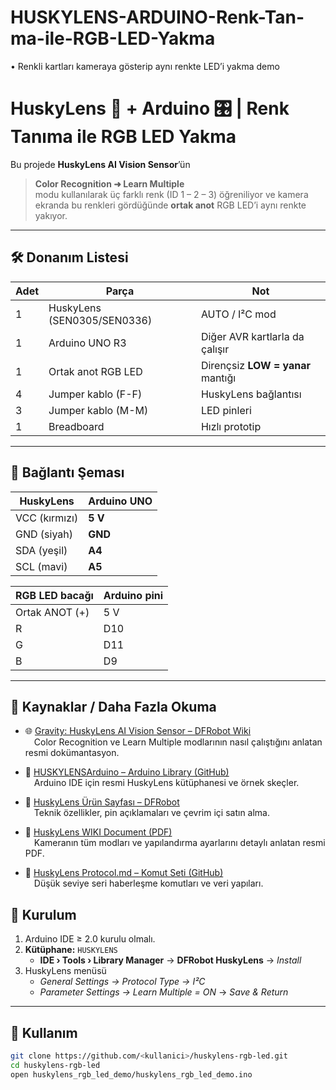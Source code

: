 # HUSKYLENS-ARDUINO-Renk-Tan-ma-ile-RGB-LED-Yakma
• Renkli kartları kameraya gösterip aynı renkte LED’i yakma demo
# HuskyLens 🎥 + Arduino 🎛️ | Renk Tanıma ile RGB LED Yakma

Bu projede **HuskyLens AI Vision Sensor**’ün  
> **Color Recognition ➜ Learn Multiple**  
modu kullanılarak üç farklı renk (ID 1 – 2 – 3) öğreniliyor ve kamera ekranda bu renkleri gördüğünde **ortak anot** RGB LED’i aynı renkte yakıyor.

---

## 🛠️ Donanım Listesi

| Adet | Parça | Not |
| ---- | ----- | --- |
| 1 | HuskyLens (SEN0305/SEN0336) | AUTO / I²C mod |
| 1 | Arduino UNO R3 | Diğer AVR kartlarla da çalışır |
| 1 | Ortak anot RGB LED | Dirençsiz **LOW = yanar** mantığı |
| 4 | Jumper kablo (F-F) | HuskyLens bağlantısı |
| 3 | Jumper kablo (M-M) | LED pinleri |
| 1 | Breadboard | Hızlı prototip |

---

## 🔌 Bağlantı Şeması

| HuskyLens | Arduino UNO |  
|-----------|-------------|  
| VCC (kırmızı) | **5 V** |
| GND (siyah)  | **GND** |
| SDA (yeşil)  | **A4**  |
| SCL (mavi)   | **A5**  |

| RGB LED bacağı | Arduino pini |
|----------------|--------------|
| Ortak ANOT (+) | 5 V |
| R | D10 |
| G | D11 |
| B | D9  |

---
## 🔗 Kaynaklar / Daha Fazla Okuma

- 🌐 [Gravity: HuskyLens AI Vision Sensor – DFRobot Wiki](https://wiki.dfrobot.com/HUSKYLENS_V1.0_SKU_SEN0305_SEN0336)  
 Color Recognition ve Learn Multiple modlarının nasıl çalıştığını anlatan resmi dokümantasyon.

- 💾 [HUSKYLENSArduino – Arduino Library (GitHub)](https://github.com/HuskyLens/HUSKYLENSArduino)  
 Arduino IDE için resmi HuskyLens kütüphanesi ve örnek skeçler.

- 🛒 [HuskyLens Ürün Sayfası – DFRobot](https://www.dfrobot.com/product-1922.html)  
 Teknik özellikler, pin açıklamaları ve çevrim içi satın alma.

- 📄 [HuskyLens WIKI Document (PDF)](https://github.com/HuskyLens/HUSKYLENSArduino/raw/master/Documentation/HuskyLens%20User%20Manual.pdf)  
 Kameranın tüm modları ve yapılandırma ayarlarını detaylı anlatan resmi PDF.

- 🧠 [HuskyLens Protocol.md – Komut Seti (GitHub)](https://github.com/HuskyLens/HUSKYLENSArduino/blob/master/Protocol.md)  
 Düşük seviye seri haberleşme komutları ve veri yapıları.

## 📑 Kurulum

1. Arduino IDE ≥ 2.0 kurulu olmalı.  
2. **Kütüphane:** `HUSKYLENS`  
   * **IDE › Tools › Library Manager** → **DFRobot HuskyLens** → *Install*  
3. HuskyLens menüsü  
   * *General Settings → Protocol Type → I²C*  
   * *Parameter Settings → Learn Multiple = ON* → *Save & Return*

---

## 💾 Kullanım

```bash
git clone https://github.com/<kullanici>/huskylens-rgb-led.git
cd huskylens-rgb-led
open huskylens_rgb_led_demo/huskylens_rgb_led_demo.ino
